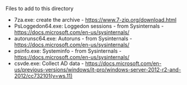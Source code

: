 Files to add to this directory

* 7za.exe: create the archive - https://www.7-zip.org/download.html
* PsLoggedon64.exe: Loggedon sessions - from Sysinternals - https://docs.microsoft.com/en-us/sysinternals/
* autorunsc64.exe: Autoruns - from Sysinternals - https://docs.microsoft.com/en-us/sysinternals/
* psinfo.exe: Systeminfo - from Sysinternals - https://docs.microsoft.com/en-us/sysinternals/
* csvde.exe: Collect AD data - https://docs.microsoft.com/en-us/previous-versions/windows/it-pro/windows-server-2012-r2-and-2012/cc732101(v=ws.11)
